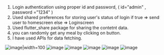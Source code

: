 1) Login authentication using proper id and password, ( id="admin" , password ="1234" )
2) Used shared preferences for storing user's status of login if true => send user to homescreen else => Loginscreen
3) Used flutter_share package for sharing the contetnt data.
4) you can randomly get any meal by clicking on button. 
5) I have used APIs for data fetching.

![image](https://user-images.githubusercontent.com/46574484/219851284-f9c44147-a8c6-4abb-8052-3514f1a628a5.png)|width=100
![image](https://user-images.githubusercontent.com/46574484/219851387-2253648e-a355-4549-8872-949e0d0840b5.png)
![image](https://user-images.githubusercontent.com/46574484/219851405-bd176482-8c43-457f-8a77-ee30be7cc95f.png)
![image](https://user-images.githubusercontent.com/46574484/219851411-3b200390-f5b9-4451-90b9-dcbfac11c768.png)
![image](https://user-images.githubusercontent.com/46574484/219851429-2dee2f27-389b-4a25-bd0b-2d57f042c276.png)
![image](https://user-images.githubusercontent.com/46574484/219851435-334367a9-5f5f-4005-98fc-c31b97cf7952.png)


